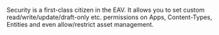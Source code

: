 ﻿---
uid: ToSic.Eav.Security
---

Security is a first-class citizen in the EAV.
It allows you to set custom read/write/update/draft-only etc. permissions
on Apps, Content-Types, Entities and even allow/restrict asset management.

